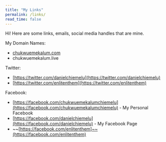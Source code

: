 ```yaml
---
title: "My Links"
permalink: /links/
read_time: false
---
```


Hi! Here are some links, emails, social media handles that are mine.

My Domain Names:

- [chukwuemekalum.com](chukwuemekalum.com)
- chukwuemekalum.live

Twitter:

- [https://twitter.com/danielchiemelu](https://twitter.com/danielchiemelu)
- [https://twitter.com/enlitenthem](https://twitter.com/enlitenthem)

Facebook:

- [https://facebook.com/chukwuemekalumchiemelu](https://facebook.com/chukwuemekalumchiemelu) - My Personal Facebook
- [https://facebook.com/danielchiemelu](https://facebook.com/danielchiemelu) - My Facebook Page
- ~~[https://facebook.com/enlitenthem]~~(https://facebook.com/enlitenthem)
